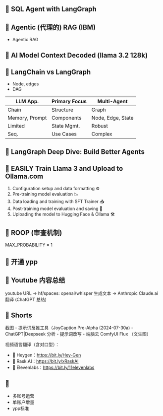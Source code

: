 ## 🥃 SQL Agent with LangGraph

## 🥃 Agentic (代理的) RAG (IBM)

- Agentic RAG

## 🥃 AI Model Context Decoded (llama 3.2 128k)

## 🥃 LangChain vs LangGraph

- Node, edges
- DAG

| LLM App.       | Primary Focus  | Multi-Agent    |
|----------------|----------------|----------------|
| Chain          | Structure      | Graph          |
| Memory, Prompt | Components     | Node, Edge, State |
| Limited        | State Mgmt.    | Robust         |
| Seq.           | Use Cases      | Complex        |


## 🥃 LangGraph Deep Dive: Build Better Agents

## 🥃 EASILY Train Llama 3 and Upload to Ollama.com

 1. Configuration setup and data formatting ⚙️
 2. Pre-training model evaluation 📉
 3. Data loading and training with SFT Trainer 📥
 4. Post-training model evaluation and saving 🚀
 5. Uploading the model to Hugging Face & Ollama 🛠️


## 🥃 ROOP (审查机制)

MAX_PROBABILITY = 1

## 🥃 开通 ypp 

## 🥃 Youtube 内容总结

youtube URL -> hf/spaces: openai/whisper 生成文本 -> Anthropic Claude.ai 翻译 (ChatGPT 总结)

## 🥃 Shorts


截图 - 提示词反推工具（JoyCaption Pre-Alpha (2024-07-30a) - ChatGPT|Deepseek 分析 - 提示词改写 - 端脑云 ComfyUI Flux （文生图）

视频语言翻译（含对口型）：

- 💎 Heygen：https://bit.ly/Hey-Gen
- 💎 Rask.AI：https://bit.ly/xRaskAI
- 💎 Elevenlabs：https://bit.ly/11elevenlabs

## 🥃 

- 多账号运营
- 单账户增量
- ypp标准
